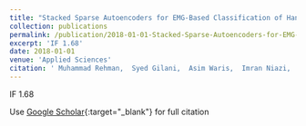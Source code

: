 ```yaml
---
title: "Stacked Sparse Autoencoders for EMG-Based Classification of Hand Motions: A Comparative Multi Day Analyses between Surface and Intramuscular EMG"
collection: publications
permalink: /publication/2018-01-01-Stacked-Sparse-Autoencoders-for-EMG-Based-Classification-of-Hand-Motions-A-Comparative-Multi-Day-Analyses-between-Surface-and-Intramuscular-EMG
excerpt: 'IF 1.68'
date: 2018-01-01
venue: 'Applied Sciences'
citation: ' Muhammad Rehman,  Syed Gilani,  Asim Waris,  Imran Niazi,  Gregory Slabaugh,  Dario Farina,  Ernest Kamavuako, &quot;Stacked Sparse Autoencoders for EMG-Based Classification of Hand Motions: A Comparative Multi Day Analyses between Surface and Intramuscular EMG.&quot; Applied Sciences, 2018.'
---
```

IF 1.68

Use [Google Scholar](https://scholar.google.com/scholar?q=Stacked+Sparse+Autoencoders+for+EMG+Based+Classification+of+Hand+Motions:+A+Comparative+Multi+Day+Analyses+between+Surface+and+Intramuscular+EMG){:target="_blank"} for full citation